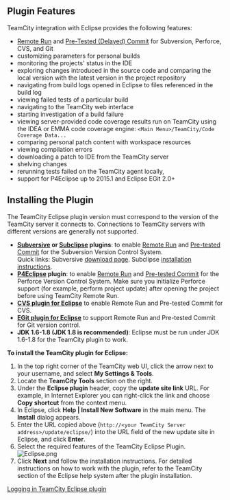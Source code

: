 [//]: # (title: Eclipse Plugin)
[//]: # (auxiliary-id: Eclipse Plugin)

## Plugin Features

TeamCity integration with Eclipse provides the following features:
* [Remote Run](remote-run.md) and [Pre-Tested (Delayed) Commit](pre-tested-delayed-commit.md) for Subversion, Perforce, CVS, and Git
* customizing parameters for personal builds
* monitoring the projects' status in the IDE
* exploring changes introduced in the source code and comparing the local version with the latest version in the project repository
* navigating from build logs opened in Eclipse to files referenced in the build log
* viewing failed tests of a particular build
* navigating to the TeamCity web interface
* starting investigation of a build failure
* viewing server-provided code coverage results run on TeamCity using the IDEA or EMMA code coverage engine: `<Main Menu>/TeamCity/Code Coverage Data...`
* comparing personal patch content with workspace resources
* viewing compilation errors
* downloading a patch to IDE from the TeamCity server
* shelving changes
* rerunning tests failed on the TeamCity agent locally,
* support for P4Eclipse up to 2015.1 and Eclipse EGit 2.0\+

## Installing the Plugin

The TeamCity Eclipse plugin version must correspond to the version of the TeamCity server it connects to. Connections to TeamCity servers with different versions are generally not supported.

* __[Subversive](http://www.eclipse.org/subversive/) or [Subclipse](http://subclipse.tigris.org/) plugins__: to enable [Remote Run](remote-run.md) and [Pre-tested Commit](pre-tested-delayed-commit.md) for the Subversion Version Control System.   
Quick links: Subversive [download page](http://www.eclipse.org/subversive/downloads.php). Subclipse [installation instructions](https://github.com/subclipse/subclipse/wiki).
* __[P4Eclipse](http://www.perforce.com/product/components/eclipse_plugin) plugin__: to enable [Remote Run](remote-run.md) and [Pre-tested Commit](pre-tested-delayed-commit.md) for the Perforce Version Control System. Make sure you initialize Perforce support (for example, perform project update) after opening the project before using TeamCity Remote Run.
* __[CVS plugin for Eclipse](http://www.eclipse.org/eclipse/platform-cvs)__ to enable Remote Run and Pre-tested Commit for CVS.
* __[EGit plugin for Eclipse](http://www.eclipse.org/egit/)__ to support Remote Run and Pre-tested Commit for Git version control.
* __JDK 1.6-1.8 (JDK 1.8 is recommended)__: Eclipse must be run under JDK 1.6-1.8 for the TeamCity plugin to work.


[//]: # (Internal note. Do not delete. "Eclipse Plugind131e119.txt")    

__To install the TeamCity plugin for Eclipse:__
1. In the top right corner of the TeamCity web UI, click the arrow next to your username, and select __My Settings &amp; Tools__.
2. Locate the __TeamCity Tools__ section on the right.
3. Under the __Eclipse plugin__ header, copy the __update site link__ URL. For example, in Internet Explorer you can right\-click the link and choose __Copy shortcut__ from the context menu.
4. In Eclipse, click __Help | Install New Software__ in the main menu. The __Install__ dialog appears.
5. Enter the URL copied above (`http://<your TeamCity Server address>/update/eclipse/`) into the URL field of the new update site in Eclipse, and click __Enter__.
6. Select the required features of the TeamCity Eclipse Plugin.        ![Eclipse.png](Eclipse.png)
7. Click __Next__ and follow the installation instructions.
For detailed instructions on how to work with the plugin, refer to the TeamCity section of the Eclipse help system after the plugin installation.

<seealso>
        <category ref="troubleshooting">
            <a href="reporting-issues.md#Logging+in+TeamCity+Eclipse+plugin">Logging in TeamCity Eclipse plugin</a>
        </category>
</seealso>